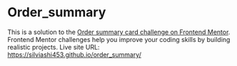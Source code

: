 # Order_summary
This is a solution to the <a href="https://www.frontendmentor.io/challenges/order-summary-component-QlPmajDUj">Order summary card challenge on Frontend Mentor</a>. Frontend Mentor challenges help you improve your coding skills by building realistic projects.
Live site URL: https://silviashi453.github.io/order_summary/
